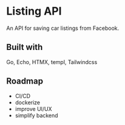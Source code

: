 # Listing API

An API for saving car listings from Facebook. 

## Built with

Go, Echo, HTMX, templ, Tailwindcss

## Roadmap

- CI/CD
- dockerize
- improve UI/UX
- simplify backend

